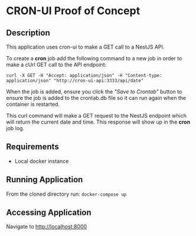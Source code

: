 # CRON-UI Proof of Concept

## Description

This application uses cron-ui to make a GET call to a NestJS API.

To create a **cron** job add the following command to a new job in order to make a cUrl GET call to the API endpoint:

`curl -X GET -H "Accept: application/json" -H "Content-type: application/json" "http://cron-ui-api:3333/api/date"`

When the job is added, ensure you click the _"Save to Crontab"_ button to ensure the job is added to the crontab.db file so it can run again when the container is restarted.

This curl command will make a GET request to the NestJS endpoint which will return the current date and time. This response will show up in the **cron** job log.

## Requirements

- Local docker instance

## Running Application

From the cloned directory run: `docker-compose up`

## Accessing Application

Navigate to <http://localhost:8000>
